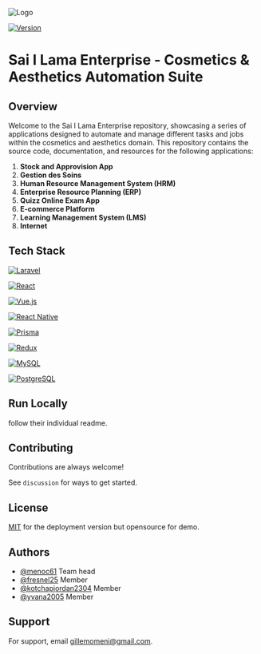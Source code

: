 
![Logo](https://saiilama.com/wp-content/uploads/2018/11/sai-i-lama-logo.png)

[![Version](https://img.shields.io/badge/Version-1-<COLOR>.svg?style=for-the-badge)](https://github.com/your/repository/link/to/releases/tag/v1.0)

# Sai I Lama Enterprise - Cosmetics & Aesthetics Automation Suite
## Overview
Welcome to the Sai I Lama Enterprise repository, showcasing a series of applications designed to automate and manage different tasks and jobs within the cosmetics and aesthetics domain. This repository contains the source code, documentation, and resources for the following applications:

1. **Stock and Approvision App**
2. **Gestion des Soins**
3. **Human Resource Management System (HRM)**
4. **Enterprise Resource Planning (ERP)**
5. **Quizz Online Exam App**
6. **E-commerce Platform**
7. **Learning Management System (LMS)**
8. **Internet**

## Tech Stack

[![Laravel](https://img.shields.io/badge/Laravel-FF2D20?style=for-the-badge&logo=laravel&logoColor=white)](https://laravel.com/)

[![React](https://img.shields.io/badge/React-61DAFB?style=for-the-badge&logo=react&logoColor=white)](https://reactjs.org/)

[![Vue.js](https://img.shields.io/badge/Vue.js-4FC08D?style=for-the-badge&logo=vue.js&logoColor=white)](https://vuejs.org/)

[![React Native](https://img.shields.io/badge/React_Native-61DAFB?style=for-the-badge&logo=react&logoColor=white)](https://reactnative.dev/)

[![Prisma](https://img.shields.io/badge/Prisma-2D3748?style=for-the-badge&logo=prisma&logoColor=white)](https://www.prisma.io/)

[![Redux](https://img.shields.io/badge/Redux-764ABC?style=for-the-badge&logo=redux&logoColor=white)](https://redux.js.org/)

[![MySQL](https://img.shields.io/badge/MySQL-4479A1?style=for-the-badge&logo=mysql&logoColor=white)](https://www.mysql.com/)

[![PostgreSQL](https://img.shields.io/badge/PostgreSQL-336791?style=for-the-badge&logo=postgresql&logoColor=white)](https://www.postgresql.org/)



## Run Locally

follow their individual readme.

## Contributing

Contributions are always welcome!

See `discussion` for ways to get started.



## License

[MIT](https://choosealicense.com/licenses/mit/) for the deployment version but opensource for demo.


## Authors

- [@menoc61](https://www.github.com/menoc61) Team head
- [@fresnel25](https://github.com/fresnel25) Member
- [@kotchapjordan2304](https://github.com/kotchapjordan2304) Member
- [@yvana2005](https://github.com/yvana2005) Member


## Support

For support, email gillemomeni@gmail.com.
